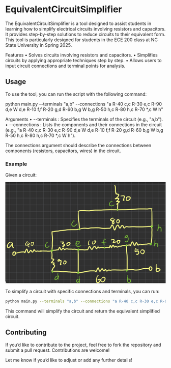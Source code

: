 # EquivalentCircuitSimplifier

The EquivalentCircuitSimplifier is a tool designed to assist students in learning how to simplify electrical circuits involving resistors and capacitors. It provides step-by-step solutions to reduce circuits to their equivalent form. This tool is particularly designed for students in the ECE 200 class at NC State University in Spring 2025.

Features
	•	Solves circuits involving resistors and capacitors.
	•	Simplifies circuits by applying appropriate techniques step by step.
	•	Allows users to input circuit connections and terminal points for analysis.

## Usage

To use the tool, you can run the script with the following command:

python main.py --terminals "a,b" --connections "a R-40 c,c R-30 e,c R-90 d,e W d,e R-10 f,f R-20 g,d R-60 b,g W b,g R-50 h,c R-80 h,c R-70 *,c W h"

Arguments
	•	--terminals : Specifies the terminals of the circuit (e.g., "a,b").
	•	--connections : Lists the components and their connections in the circuit (e.g., "a R-40 c,c R-30 e,c R-90 d,e W d,e R-10 f,f R-20 g,d R-60 b,g W b,g R-50 h,c R-80 h,c R-70 *,c W h").

The connections argument should describe the connections between components (resistors, capacitors, wires) in the circuit.

### Example

Given a circuit:

![](assets/example.jpg)

To simplify a circuit with specific connections and terminals, you can run:

```bash
python main.py --terminals "a,b" --connections "a R-40 c,c R-30 e,c R-90 d,e W d,e R-10 f,f R-20 g,d R-60 b,g W b,g R-50 h,c R-80 h,c R-70 *,c W h"
```

This command will simplify the circuit and return the equivalent simplified circuit.

## Contributing

If you’d like to contribute to the project, feel free to fork the repository and submit a pull request. Contributions are welcome!

Let me know if you’d like to adjust or add any further details!